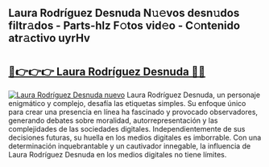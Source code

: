 ## Laura Rodríguez Desnuda N𝚞𝚎vos desn𝚞dos filtr𝚊dos - Parts-hlz F𝚘tos vid𝚎o - C𝚘ntenido atr𝚊ctivo uyrHv

# <h2><a href="http://mb9g7z3.tromn.icu/?c=Laura+Rodr%c3%adguez+Desnuda">🔗👉👉👉 Laura Rodríguez Desnuda 🔗🔗</a></h2>

[![Laura Rodríguez Desnuda nuevo](https://i.imgur.com/pEAQMta.gif)](http://mb9g7z3.tromn.icu/?c=Laura+Rodr%c3%adguez+Desnuda)
Laura Rodríguez Desnuda, un personaje enigmático y complejo, desafía las etiquetas simples. Su enfoque único para crear una presencia en línea ha fascinado y provocado observadores, generando debates sobre moralidad, autorrepresentación y las complejidades de las sociedades digitales. Independientemente de sus decisiones futuras, su huella en los medios digitales es imborrable. Con una determinación inquebrantable y un cautivador innegable, la influencia de Laura Rodríguez Desnuda en los medios digitales no tiene límites.
